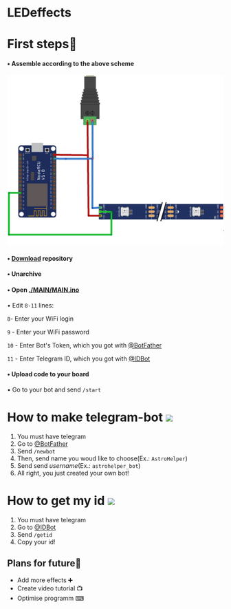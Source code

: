 # LEDeffects
# First steps🐾
<h4>• Assemble according to the above scheme</h4>
<img align="center"  width="800px" src="Design/sheme.png" />

<h4>•  <a href="https://github.com/astrosander/LEDeffects/archive/refs/heads/main.zip">Download</a> repository</h4>

<h4>•  Unarchive</h4>

<h4>•  Open <a href="https://github.com/astrosander/LEDeffects/blob/main/MAIN/MAIN.ino">./MAIN/MAIN.ino</a></h4>

• Edit ```8-11``` lines:

```8```- Enter your WiFi login

```9``` - Enter your WiFi password

```10``` - Enter Bot's Token, which you got with 
<a href="https://github.com/astrosander/LEDeffects/edit/main/README.md#how-to-make-telegram-bot">@BotFather</a>

```11``` - Enter Telegram ID, which you got with <a href="https://github.com/astrosander/LEDeffects/edit/main/README.md#how-to-get-my-id">@IDBot</a>

  
<h4>• Upload code to your board</h4>

• Go to your bot and send 
```/start```


# How to make telegram-bot <img align="center"  width="40px" src="Design/bot_father.png" /> 

1. You must have telegram
2. Go to <a href="https://t.me/BotFather">@BotFather</a>
3. Send ```/newbot```
4. Then, send name you woud like to choose(Ex.: ```AstroHelper```)
5. Send send *username*(Ex.: ```astrohelper_bot```)
6. All right, you just created your own bot!

# How to get my id <img align="center"  width="35px" src="Design/myid.jpg" /> 

1. You must have telegram
2. Go to <a href="https://t.me/myidbot">@IDBot</a>
3. Send ```/getid```
4. Copy your id!

##  Plans for future📜
<ul>
  <li>Add more effects ➕
  <li>Create video tutorial 📺
  <li>Optimise programm ⌨</li>
</ul>
